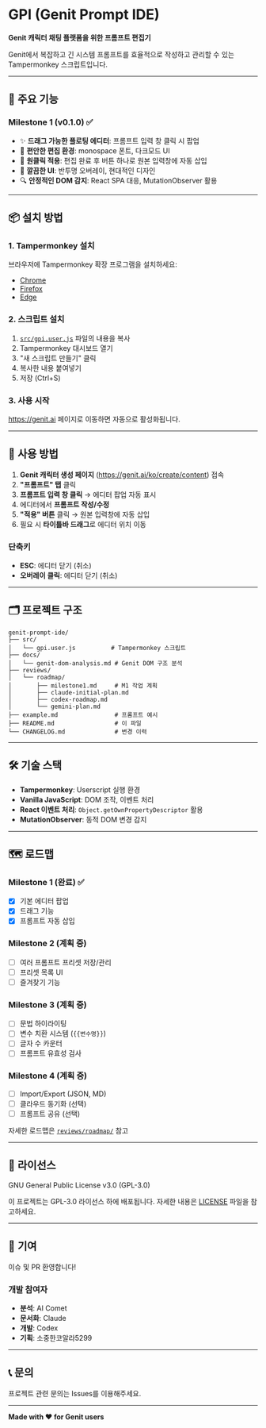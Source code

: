 # GPI (Genit Prompt IDE)

**Genit 캐릭터 채팅 플랫폼을 위한 프롬프트 편집기**

Genit에서 복잡하고 긴 시스템 프롬프트를 효율적으로 작성하고 관리할 수 있는 Tampermonkey 스크립트입니다.

---

## 🎯 주요 기능

### Milestone 1 (v0.1.0) ✅
- ✨ **드래그 가능한 플로팅 에디터**: 프롬프트 입력 창 클릭 시 팝업
- 📝 **편안한 편집 환경**: monospace 폰트, 다크모드 UI
- 🔄 **원클릭 적용**: 편집 완료 후 버튼 하나로 원본 입력창에 자동 삽입
- 🎨 **깔끔한 UI**: 반투명 오버레이, 현대적인 디자인
- 🔍 **안정적인 DOM 감지**: React SPA 대응, MutationObserver 활용

---

## 📦 설치 방법

### 1. Tampermonkey 설치
브라우저에 Tampermonkey 확장 프로그램을 설치하세요:
- [Chrome](https://chrome.google.com/webstore/detail/tampermonkey/dhdgffkkebhmkfjojejmpbldmpobfkfo)
- [Firefox](https://addons.mozilla.org/firefox/addon/tampermonkey/)
- [Edge](https://microsoftedge.microsoft.com/addons/detail/tampermonkey/iikmkjmpaadaobahmlepeloendndfphd)

### 2. 스크립트 설치
1. [`src/gpi.user.js`](./src/gpi.user.js) 파일의 내용을 복사
2. Tampermonkey 대시보드 열기
3. "새 스크립트 만들기" 클릭
4. 복사한 내용 붙여넣기
5. 저장 (Ctrl+S)

### 3. 사용 시작
https://genit.ai 페이지로 이동하면 자동으로 활성화됩니다.

---

## 🚀 사용 방법

1. **Genit 캐릭터 생성 페이지** (https://genit.ai/ko/create/content) 접속
2. **"프롬프트" 탭** 클릭
3. **프롬프트 입력 창 클릭** → 에디터 팝업 자동 표시
4. 에디터에서 **프롬프트 작성/수정**
5. **"적용" 버튼** 클릭 → 원본 입력창에 자동 삽입
6. 필요 시 **타이틀바 드래그**로 에디터 위치 이동

### 단축키
- **ESC**: 에디터 닫기 (취소)
- **오버레이 클릭**: 에디터 닫기 (취소)

---

## 🗂️ 프로젝트 구조

```
genit-prompt-ide/
├── src/
│   └── gpi.user.js          # Tampermonkey 스크립트
├── docs/
│   └── genit-dom-analysis.md # Genit DOM 구조 분석
├── reviews/
│   └── roadmap/
│       ├── milestone1.md     # M1 작업 계획
│       ├── claude-initial-plan.md
│       ├── codex-roadmap.md
│       └── gemini-plan.md
├── example.md                # 프롬프트 예시
├── README.md                 # 이 파일
└── CHANGELOG.md              # 변경 이력
```

---

## 🛠️ 기술 스택

- **Tampermonkey**: Userscript 실행 환경
- **Vanilla JavaScript**: DOM 조작, 이벤트 처리
- **React 이벤트 처리**: `Object.getOwnPropertyDescriptor` 활용
- **MutationObserver**: 동적 DOM 변경 감지

---

## 🗺️ 로드맵

### Milestone 1 (완료) ✅
- [x] 기본 에디터 팝업
- [x] 드래그 기능
- [x] 프롬프트 자동 삽입

### Milestone 2 (계획 중)
- [ ] 여러 프롬프트 프리셋 저장/관리
- [ ] 프리셋 목록 UI
- [ ] 즐겨찾기 기능

### Milestone 3 (계획 중)
- [ ] 문법 하이라이팅
- [ ] 변수 치환 시스템 (`{{변수명}}`)
- [ ] 글자 수 카운터
- [ ] 프롬프트 유효성 검사

### Milestone 4 (계획 중)
- [ ] Import/Export (JSON, MD)
- [ ] 클라우드 동기화 (선택)
- [ ] 프롬프트 공유 (선택)

자세한 로드맵은 [`reviews/roadmap/`](./reviews/roadmap/) 참고

---

## 📄 라이선스

GNU General Public License v3.0 (GPL-3.0)

이 프로젝트는 GPL-3.0 라이선스 하에 배포됩니다. 자세한 내용은 [LICENSE](./LICENSE) 파일을 참고하세요.

---

## 🤝 기여

이슈 및 PR 환영합니다!

### 개발 참여자
- **분석**: AI Comet
- **문서화**: Claude
- **개발**: Codex
- **기획**: 소중한코알라5299

---

## 📞 문의

프로젝트 관련 문의는 Issues를 이용해주세요.

---

**Made with ❤️ for Genit users**
